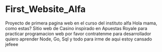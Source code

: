 # First_Website_Alfa
Proyecto de primera pagina web en el curso del instituto alfa Hola mama, como estas?
Sitio web de Casino inspirado en Apuestas Royale para practicar programacion web por favor contratenme para 
desarrollador quiero aprender Node, Go, Sql y todo para irme de aqui estoy cansado jefeee